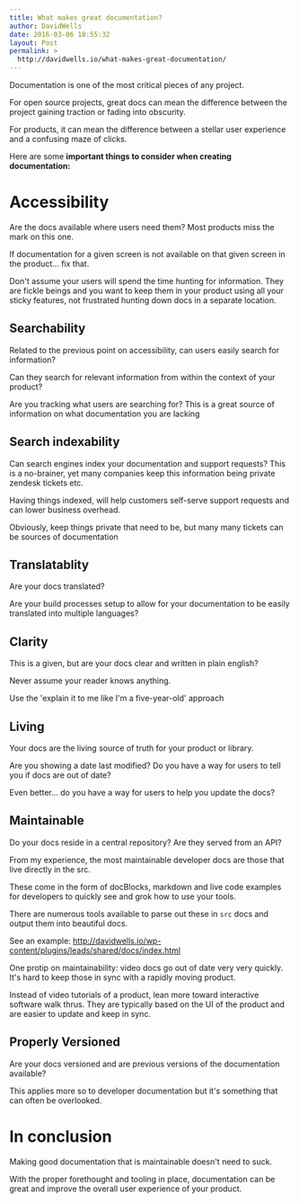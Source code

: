 ```yaml
---
title: What makes great documentation?
author: DavidWells
date: 2016-03-06 18:55:32
layout: Post
permalink: >
  http://davidwells.io/what-makes-great-documentation/
---
```


Documentation is one of the most critical pieces of any project.

For open source projects, great docs can mean the difference between the project gaining traction or fading into obscurity.

For products, it can mean the difference between a stellar user experience and a confusing maze of clicks.

Here are some **important things to consider when creating documentation:**

# Accessibility

Are the docs available where users need them? Most products miss the mark on this one.

If documentation for a given screen is not available on that given screen in the product... fix that.

Don't assume your users will spend the time hunting for information. They are fickle beings and you want to keep them in your product using all your sticky features, not frustrated hunting down docs in a separate location.

## Searchability

Related to the previous point on accessibility, can users easily search for information?

Can they search for relevant information from within the context of your product?

Are you tracking what users are searching for? This is a great source of information on what documentation you are lacking

## Search indexability

Can search engines index your documentation and support requests? This is a no-brainer, yet many companies keep this information being private zendesk tickets etc.

Having things indexed, will help customers self-serve support requests and can lower business overhead.

Obviously, keep things private that need to be, but many many tickets can be sources of documentation

## Translatablity

Are your docs translated?

Are your build processes setup to allow for your documentation to be easily translated into multiple languages?

## Clarity

This is a given, but are your docs clear and written in plain english?

Never assume your reader knows anything.

Use the 'explain it to me like I'm a five-year-old' approach

## Living

Your docs are the living source of truth for your product or library.

Are you showing a date last modified? Do you have a way for users to tell you if docs are out of date?

Even better... do you have a way for users to help you update the docs?

## Maintainable

Do your docs reside in a central repository? Are they served from an API?

From my experience, the most maintainable developer docs are those that live directly in the src.

These come in the form of docBlocks, markdown and live code examples for developers to quickly see and grok how to use your tools.

There are numerous tools available to parse out these in `src` docs and output them into beautiful docs.

See an example: http://davidwells.io/wp-content/plugins/leads/shared/docs/index.html

One protip on maintainability: video docs go out of date very very quickly. It's hard to keep those in sync with a rapidly moving product.

Instead of video tutorials of a product, lean more toward interactive software walk thrus. They are typically based on the UI of the product and are easier to update and keep in sync.

## Properly Versioned

Are your docs versioned and are previous versions of the documentation available?

This applies more so to developer documentation but it's something that can often be overlooked.

# In conclusion

Making good documentation that is maintainable doesn't need to suck.

With the proper forethought and tooling in place, documentation can be great and improve the overall user experience of your product.
